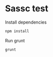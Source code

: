 # Sassc test

Install dependencies
```javascript
npm install
```

Run grunt
```javascript
grunt
```
